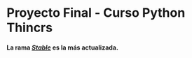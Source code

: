 # Proyecto Final - Curso Python Thincrs

#### La rama ***[Stable](https://github.com/Hiram8A/Proyecto_Final/tree/stable)*** es la más actualizada.
